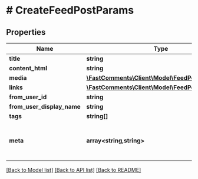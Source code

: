 # # CreateFeedPostParams

## Properties

Name | Type | Description | Notes
------------ | ------------- | ------------- | -------------
**title** | **string** |  | [optional]
**content_html** | **string** |  | [optional]
**media** | [**\FastComments\Client\Model\FeedPostMediaItem[]**](FeedPostMediaItem.md) |  | [optional]
**links** | [**\FastComments\Client\Model\FeedPostLink[]**](FeedPostLink.md) |  | [optional]
**from_user_id** | **string** |  | [optional]
**from_user_display_name** | **string** |  | [optional]
**tags** | **string[]** |  | [optional]
**meta** | **array<string,string>** | Construct a type with a set of properties K of type T | [optional]

[[Back to Model list]](../../README.md#models) [[Back to API list]](../../README.md#endpoints) [[Back to README]](../../README.md)
